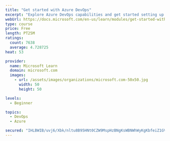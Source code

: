 ```yaml
---
title: "Get started with Azure DevOps"
excerpt: "Explore Azure DevOps capabilities and get started setting up your own organization knowing what separates elite performers from low performers."
webUrl: https://docs.microsoft.com/en-us/learn/modules/get-started-with-devops/
type: course
price: Free
length: PT25M
ratings:
  count: 7638
  average: 4.728725
heat: 53

provider:
  name: Microsoft Learn
  domain: microsoft.com
  images:
    - url: /assets/images/organizations/microsoft.com-50x50.jpg
      width: 50
      height: 50

levels:
  - Beginner

topics:
  - DevOps
  - Azure

secured: "IHLBWIB/uvj6/Xbk/nltu8B95HNt0CZW9MspHzBNgKsWBNWhWyKgKbfeiZ1GVDX9ahJPIrOltG42lAhy3Gc7YmoYboX7mBfMvD0XUtswvoZgbKRgisoxJTzjMpVlklSzzOqQmB39jAjGBHY2vx//5154Y31y7OwsvTEEEInrEtRDCjhCjLcc9FRvKqA38xDjpr3BQDfb/GkfN2VVUMZGzZwYgDXveONLVAZJrAt4ltf98bUUy0QWwoEUxdPodnuwm/86+g2olfJdZfPQnqMQRemJmt6A7kjdNdwvXvjhlJmapVg8K4afvF9N1kZToHD5y2z/EhmeZ7Xej6vY+5Dg82keTV6fmR01hiRQetb10/VrtCAmegwtVfaMrljOMcSFAWMII7H9vd+zUlwtC9vsAEe5ZDQAHiFEBTrc3RQvGRY=;WN4OD/dWc41EY2A0Hzf+zA=="
---
```


